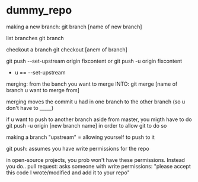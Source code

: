 # dummy_repo

making a new branch:
git branch [name of new branch]

list branches
git branch

checkout a branch 
git checkout [anem of branch]

git push --set-upstream origin fixcontent
or
git push -u origin fixcontent
- u == --set-upstream

merging:
from the banch you want to merge INTO: git merge [name of branch u want to merge from]

merging moves the commit u had in one branch to the other branch (so u don't have to _____)
 
if u want to push to another branch aside from master, you migth have to do
git push -u origin [new branch name] in order to allow git to do so

making a branch "upstream" = allowing yourself to push to it
 
 
 
git push: assumes you have write permissions for the repo

in open-source projects, you prob won't have these permissions. Instead you do..
pull request: asks someone with write permissions: "please accept this code I wrote/modified and add it to your repo"
 

